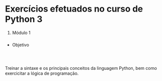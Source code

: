 # Exercícios efetuados no curso de Python 3
1. Módulo 1 <h3>

* Objetivo <h5> <br>
<p>Treinar a sintaxe e os principais conceitos da linguagem Python, bem como exercicitar a lógica de programação.</p>
    